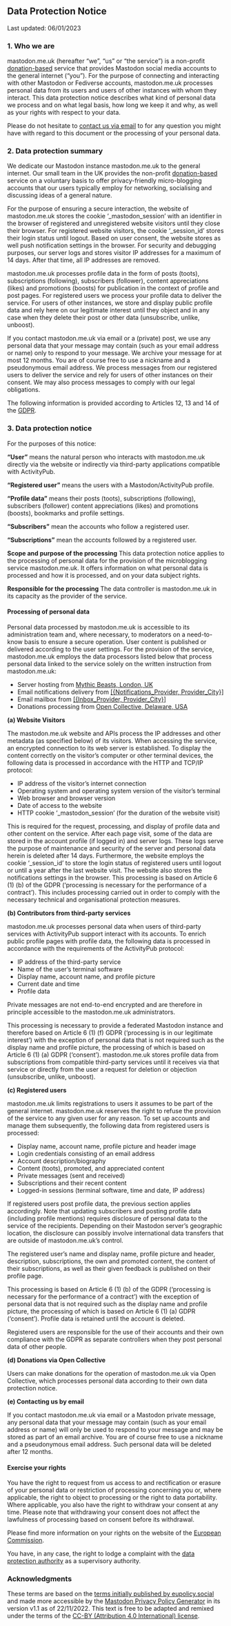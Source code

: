 Data Protection Notice
----------------------

Last updated: 06/01/2023

### 1\. Who we are

mastodon.me.uk (hereafter “we”, “us” or “the service”) is a non-profit [donation-based](https://opencollective.com/mastodon-me-uk) service that provides Mastodon social media accounts to the general internet (“you”). For the purpose of connecting and interacting with other Mastodon or Fediverse accounts, mastodon.me.uk processes personal data from its users and users of other instances with whom they interact. This data protection notice describes what kind of personal data we process and on what legal basis, how long we keep it and why, as well as your rights with respect to your data.

Please do not hesitate to [contact us via email](mailto:james@floppy.org.uk) to for any question you might have with regard to this document or the processing of your personal data.

### 2\. Data protection summary

We dedicate our Mastodon instance mastodon.me.uk to the general internet. Our small team in the UK provides the non-profit [donation-based](https://opencollective.com/mastodon-me-uk) service on a voluntary basis to offer privacy-friendly micro-blogging accounts that our users typically employ for networking, socialising and discussing ideas of a general nature.

For the purpose of ensuring a secure interaction, the website of mastodon.me.uk stores the cookie ‘\_mastodon\_session’ with an identifier in the browser of registered and unregistered website visitors until they close their browser. For registered website visitors, the cookie ‘\_session\_id’ stores their login status until logout. Based on user consent, the website stores as well push notification settings in the browser. For security and debugging purposes, our server logs and stores visitor IP addresses for a maximum of 14 days. After that time, all IP addresses are removed.

mastodon.me.uk processes profile data in the form of posts (toots), subscriptions (following), subscribers (follower), content appreciations (likes) and promotions (boosts) for publication in the context of profile and post pages. For registered users we process your profile data to deliver the service. For users of other instances, we store and display public profile data and rely here on our legitimate interest until they object and in any case when they delete their post or other data (unsubscribe, unlike, unboost).

If you contact mastodon.me.uk via email or a (private) post, we use any personal data that your message may contain (such as your email address or name) only to respond to your message. We archive your message for at most 12 months. You are of course free to use a nickname and a pseudonymous email address. We process messages from our registered users to deliver the service and rely for users of other instances on their consent. We may also process messages to comply with our legal obligations.

The following information is provided according to Articles 12, 13 and 14 of the [GDPR](http://eur-lex.europa.eu/legal-content/EN/TXT/?uri=uriserv:OJ.L_.2016.119.01.0001.01.ENG&toc=OJ:L:2016:119:TOC).

### 3\. Data protection notice

For the purposes of this notice:

**“User”** means the natural person who interacts with mastodon.me.uk directly via the website or indirectly via third-party applications compatible with ActivityPub.

**“Registered user”** means the users with a Mastodon/ActivityPub profile.

**“Profile data”** means their posts (toots), subscriptions (following), subscribers (follower) content appreciations (likes) and promotions (boosts), bookmarks and profile settings.

**“Subscribers”** mean the accounts who follow a registered user.

**“Subscriptions”** mean the accounts followed by a registered user.

**Scope and purpose of the processing** This data protection notice applies to the processing of personal data for the provision of the microblogging service mastodon.me.uk. It offers information on what personal data is processed and how it is processed, and on your data subject rights.

**Responsible for the processing** The data controller is mastodon.me.uk in its capacity as the provider of the service.

#### Processing of personal data

Personal data processed by mastodon.me.uk is accessible to its administration team and, where necessary, to moderators on a need-to-know basis to ensure a secure operation. User content is published or delivered according to the user settings. For the provision of the service, mastodon.me.uk employs the data processors listed below that process personal data linked to the service solely on the written instruction from mastodon.me.uk:

*   Server hosting from [Mythic Beasts, London, UK](https://www.mythic-beasts.com/)
*   Email notifications delivery from [\[{Notifications\_Provider, Provider\_City}\]]([{https://www.notifications-provider.com}])
*   Email mailbox from [\[{Inbox\_Provider, Provider\_City}\]]([{https://inbox-provider.com}])
*   Donations processing from [Open Collective, Delaware, USA](https://opencollective.com/)

**(a) Website Visitors**

The mastodon.me.uk website and APIs process the IP addresses and other metadata (as specified below) of its visitors. When accessing the service, an encrypted connection to its web server is established. To display the content correctly on the visitor’s computer or other terminal devices, the following data is processed in accordance with the HTTP and TCP/IP protocol:

*   IP address of the visitor’s internet connection
*   Operating system and operating system version of the visitor’s terminal
*   Web browser and browser version
*   Date of access to the website
*   HTTP cookie ‘\_mastodon\_session’ (for the duration of the website visit)

This is required for the request, processing, and display of profile data and other content on the service. After each page visit, some of the data are stored in the account profile (if logged in) and server logs. These logs serve the purpose of maintenance and security of the server and personal data herein is deleted after 14 days. Furthermore, the website employs the cookie ‘\_session\_id’ to store the login status of registered users until logout or until a year after the last website visit. The website also stores the notifications settings in the browser. This processing is based on Article 6 (1) (b) of the GDPR (‘processing is necessary for the performance of a contract’). This includes processing carried out in order to comply with the necessary technical and organisational protection measures.

**(b) Contributors from third-party services**

mastodon.me.uk processes personal data when users of third-party services with ActivityPub support interact with its accounts. To enrich public profile pages with profile data, the following data is processed in accordance with the requirements of the ActivityPub protocol:

*   IP address of the third-party service
*   Name of the user’s terminal software
*   Display name, account name, and profile picture
*   Current date and time
*   Profile data

Private messages are not end-to-end encrypted and are therefore in principle accessible to the mastodon.me.uk administrators.

This processing is necessary to provide a federated Mastodon instance and therefore based on Article 6 (1) (f) GDPR (‘processing is in our legitimate interest’) with the exception of personal data that is not required such as the display name and profile picture, the processing of which is based on Article 6 (1) (a) GDPR (‘consent’). mastodon.me.uk stores profile data from subscriptions from compatible third-party services until it receives via that service or directly from the user a request for deletion or objection (unsubscribe, unlike, unboost).

**(c) Registered users**

mastodon.me.uk limits registrations to users it assumes to be part of the general internet. mastodon.me.uk reserves the right to refuse the provision of the service to any given user for any reason. To set up accounts and manage them subsequently, the following data from registered users is processed:

*   Display name, account name, profile picture and header image
*   Login credentials consisting of an email address
*   Account description/biography
*   Content (toots), promoted, and appreciated content
*   Private messages (sent and received)
*   Subscriptions and their recent content
*   Logged-in sessions (terminal software, time and date, IP address)

If registered users post profile data, the previous section applies accordingly. Note that updating subscribers and posting profile data (including profile mentions) requires disclosure of personal data to the service of the recipients. Depending on their Mastodon server’s geographic location, the disclosure can possibly involve international data transfers that are outside of mastodon.me.uk’s control.

The registered user’s name and display name, profile picture and header, description, subscriptions, the own and promoted content, the content of their subscriptions, as well as their given feedback is published on their profile page.

This processing is based on Article 6 (1) (b) of the GDPR (‘processing is necessary for the performance of a contract’) with the exception of personal data that is not required such as the display name and profile picture, the processing of which is based on Article 6 (1) (a) GDPR (‘consent’). Profile data is retained until the account is deleted.

Registered users are responsible for the use of their accounts and their own compliance with the GDPR as separate controllers when they post personal data of other people.

**(d) Donations via Open Collective**

Users can make donations for the operation of mastodon.me.uk via Open Collective, which processes personal data according to their own data protection notice.

**(e) Contacting us by email**

If you contact mastodon.me.uk via email or a Mastodon private message, any personal data that your message may contain (such as your email address or name) will only be used to respond to your message and may be stored as part of an email archive. You are of course free to use a nickname and a pseudonymous email address. Such personal data will be deleted after 12 months.

#### Exercise your rights

You have the right to request from us access to and rectification or erasure of your personal data or restriction of processing concerning you or, where applicable, the right to object to processing or the right to data portability. Where applicable, you also have the right to withdraw your consent at any time. Please note that withdrawing your consent does not affect the lawfulness of processing based on consent before its withdrawal.

Please find more information on your rights on the website of the [European Commission](https://ec.europa.eu/info/law/law-topic/data-protection/reform/rights-citizens/my-rights/what-are-my-rights_en).

You have, in any case, the right to lodge a complaint with the [data protection authority](https://edpb.europa.eu/about-edpb/about-edpb/members_en) as a supervisory authority.

### Acknowledgments

These terms are based on the [terms initially published by eupolicy.social](https://eupolicy.social/terms) and made more accessible by the [Mastodon Privacy Policy Generator](http://blog.riemann.cc/projects/mastodon-privacy-policy-generator/) in its version v1.1 as of 22/11/2022. This text is free to be adapted and remixed under the terms of the [CC-BY (Attribution 4.0 International) license](https://creativecommons.org/licenses/by/4.0/).
